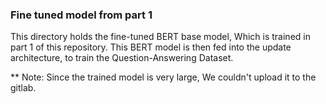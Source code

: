 ### Fine tuned model from part 1

This directory holds the fine-tuned BERT base model, Which is trained in part 1 of this repository.
This BERT model is then fed into the update architecture, to train the Question-Answering Dataset.

** Note: Since the trained model is very large, We couldn't upload it to the gitlab.

